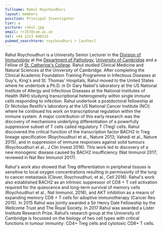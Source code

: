 ```yaml
---
fullname: Rahul Roychoudhuri
layout: members
position: Principal Investigator
tier: a
picture: rahul.jpg
email: rr257@cam.ac.uk
tel: +44 1223 496315
pubmed_searchterm: roychoudhuri r [author]
---
```


Rahul Roychoudhuri is a University Senior Lecturer in the [Division of Immunology](https://www.path.cam.ac.uk/directory/imm-div) at the [Department of Pathology](https://www.path.cam.ac.uk/), [University of Cambridge](https://www.cam.ac.uk) and a Fellow of [St. Catherine's College](https://www.caths.cam.ac.uk/). Rahul studied Clinical Medicine and Natural Sciences at the University of Cambridge. After completing the Clinical Academic Foundation Training Programme in Infectious Diseases at Guy's, King's and St. Thomas' Hospitals, Rahul moved to the United States where he undertook a Ph.D. in Dr Gary Nabel's laboratory at the US National Institute of Allergy and Infectious Diseases at the National Institutes of Health (NIH) studying transcriptional heterogeneity within single immune cells responding to infection. Rahul undertook a postdoctoral fellowship at Dr Nicholas Restifo's laboratory at the US National Cancer Institute (NCI) where he continued his work on transcriptional regulation within the immune system. A major contribution of this early research was the discovery of mechanisms underlying differentiation of a powerfully suppressive subset of T cells called regulatory T (Treg) cells. Rahul discovered the critical function of the transcription factor BACH2 in Treg lineage specification (Roychoudhuri et al., Nature 2013; Vahedi et al., Nature 2015), and in suppression of immune responses against solid tumours (Roychoudhuri et al., J Clin Invest 2016). This work led to discovery of a new monogenic disease caused by BACH2 insufficiency (Nat Immunol 2017; reviewed in Nat Rev Immunol 2017). 

Rahul's work also showed that Treg differentiation in peripheral tissues is sensitive to local oxygen concentrations resulting in permissivity of the lung to cancer metastasis (Clever, Roychoudhuri, et al., Cell 2016). Rahul's work also established BACH2 as an intrinsic suppressor of CD8 + T cell activation required for the quiescence and long-term survival of memory cells (Roychoudhuri et al., Nat Immunol, 2016), and AKT inhibition as a means of expanding memory CD8 + T cells for adoptive immunotherapy (Cancer Res 2015). In 2015 Rahul was jointly awarded a Sir Henry Dale Fellowship by the Wellcome Trust and The Royal Society. In 2017 Rahul was awarded a Lister Institute Research Prize. Rahul’s research group at the University of Cambridge is focussed on the biology of two cell types with critical functions in tumour immunity: CD4+ Treg cells and cytotoxic CD8+ T cells. 
